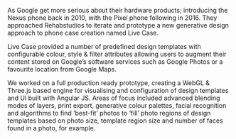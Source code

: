 As Google get more serious about their hardware products; introducing the Nexus phone back in 2010, with the Pixel phone following in 2016.  They approached Rehabstudios to iterate and prototype a new generative design approach to phone case creation named Live Case.  

Live Case provided a number of predefined design templates with configurable colour, style & filter attributes allowing users to augment their content stored on Google’s software services such as Google Photos or a favourite location from Google Maps. 

We worked on a full production ready prototype, creating a WebGL & Three.js based engine for visualising and configuration of design templates   and UI built with Angular JS.   Areas of focus included advanced blending modes of layers, print export, generative colour palettes, facial recognition and algorithms to find ‘best-fit’ photos to ‘fill’ photo regions of design templates based on photo size, template region size and number of faces found in a photo, for example.